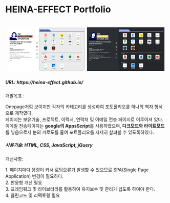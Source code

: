 <h1>HEINA-EFFECT Portfolio<h1>
<div align="center">
  <img src="./img/project/portfolio1.png" width="48%">
  <img src="./img/project/portfolio2.png" width="48%">
</div>

<!-- <h3>Heina-effect란?</h3>
Heiniffect 란 Heina + effect 의 결합어로 초기값의 미세한 차이에 의해 결과가 완전히 달라지는 나비효과현상과 같은 Heina효과를 말한다. -->

<h5>URL: https://heina-effect.github.io/</h5>
<p>개발목표 : </p>  Onepage처럼 보이지만 각자의 카테고리를 생성하여 포토폴리오를 하나의 책자 형식으로 제작였다.<br>
 페이지는 보유기술, 프로젝트, 이력서, 연락처 및 이메일 전송 페이지로 이루어져 있다. <br>
 이메일 전송페이지는 <strong>google의 AppsScript</strong>를 사용하였으며,<strong> 다크모드와 라이트모드</strong>를 넣음으로서 눈의 피로도를 줄여 포트폴리오를 자세히 살펴볼 수 있도록하였다.
  
 <h5>사용기술: HTML, CSS, JavaScript, jQuery</h5>
  
  <p> 개선사항: </p>
1. 페이지마다 용량이 커서 로딩오류가 발생할 수 있으므로 SPA(Single Page Application) 변경이 필요하다.<br>
2. 반응형 개선 필요<br>
3. 프레임워크 및 라이브러리를 활용하여 유지보수 및 관리가 쉽도록 하여야 한다.<br>
4. 클린코드 및 리팩토링 필요<br>

